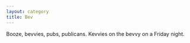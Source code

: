 ```yaml
---
layout: category
title: Bev
---
```


Booze, bevvies, pubs, publicans. Kevvies on the bevvy on a Friday night. 
